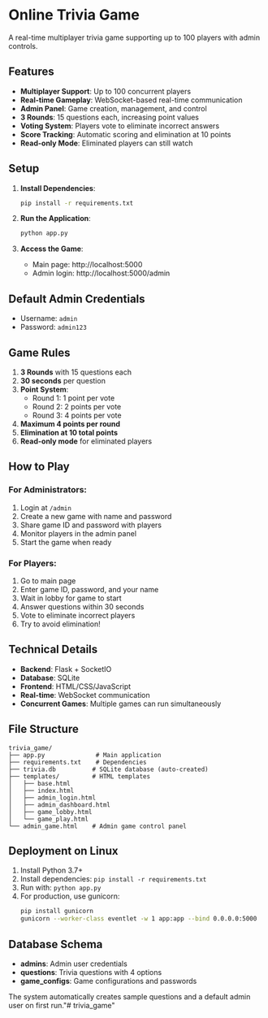 # Online Trivia Game

A real-time multiplayer trivia game supporting up to 100 players with admin controls.

## Features

- **Multiplayer Support**: Up to 100 concurrent players
- **Real-time Gameplay**: WebSocket-based real-time communication
- **Admin Panel**: Game creation, management, and control
- **3 Rounds**: 15 questions each, increasing point values
- **Voting System**: Players vote to eliminate incorrect answers
- **Score Tracking**: Automatic scoring and elimination at 10 points
- **Read-only Mode**: Eliminated players can still watch

## Setup

1. **Install Dependencies**:
   ```bash
   pip install -r requirements.txt
   ```

2. **Run the Application**:
   ```bash
   python app.py
   ```

3. **Access the Game**:
   - Main page: http://localhost:5000
   - Admin login: http://localhost:5000/admin

## Default Admin Credentials

- Username: `admin`
- Password: `admin123`

## Game Rules

1. **3 Rounds** with 15 questions each
2. **30 seconds** per question
3. **Point System**:
   - Round 1: 1 point per vote
   - Round 2: 2 points per vote  
   - Round 3: 4 points per vote
4. **Maximum 4 points per round**
5. **Elimination at 10 total points**
6. **Read-only mode** for eliminated players

## How to Play

### For Administrators:
1. Login at `/admin`
2. Create a new game with name and password
3. Share game ID and password with players
4. Monitor players in the admin panel
5. Start the game when ready

### For Players:
1. Go to main page
2. Enter game ID, password, and your name
3. Wait in lobby for game to start
4. Answer questions within 30 seconds
5. Vote to eliminate incorrect players
6. Try to avoid elimination!

## Technical Details

- **Backend**: Flask + SocketIO
- **Database**: SQLite
- **Frontend**: HTML/CSS/JavaScript
- **Real-time**: WebSocket communication
- **Concurrent Games**: Multiple games can run simultaneously

## File Structure

```
trivia_game/
├── app.py              # Main application
├── requirements.txt    # Dependencies
├── trivia.db          # SQLite database (auto-created)
├── templates/         # HTML templates
│   ├── base.html
│   ├── index.html
│   ├── admin_login.html
│   ├── admin_dashboard.html
│   ├── game_lobby.html
│   └── game_play.html
└── admin_game.html    # Admin game control panel
```

## Deployment on Linux

1. Install Python 3.7+
2. Install dependencies: `pip install -r requirements.txt`
3. Run with: `python app.py`
4. For production, use gunicorn:
   ```bash
   pip install gunicorn
   gunicorn --worker-class eventlet -w 1 app:app --bind 0.0.0.0:5000
   ```

## Database Schema

- **admins**: Admin user credentials
- **questions**: Trivia questions with 4 options
- **game_configs**: Game configurations and passwords

The system automatically creates sample questions and a default admin user on first run."# trivia_game" 
